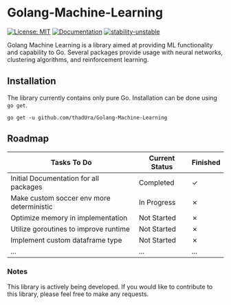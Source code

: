 # Golang-Machine-Learning
[![License: MIT](https://img.shields.io/badge/License-MIT-orange.svg)](http://www.gnu.org/licenses/gpl-3.0)
[![Documentation](https://img.shields.io/badge/documentation-GoDoc-blue.svg)](https://pkg.go.dev/github.com/thadUra/Golang-Machine-Learning)
[![stability-unstable](https://img.shields.io/badge/stability-unstable-yellow.svg)](https://github.com/emersion/stability-badges#unstable)

Golang Machine Learning is a library aimed at providing ML functionality and capability to Go. Several packages provide usage with neural networks, clustering algorithms, and reinforcement learning.

## Installation
The library currently contains only pure Go. Installation can be done using `go get`.
```
go get -u github.com/thadUra/Golang-Machine-Learning
```

## Roadmap
| Tasks To Do                                 | Current Status | Finished | 
|---------------------------------------------|----------------|----------|
| Initial Documentation for all packages      | Completed      | &check;  |
| Make custom soccer env more deterministic   | In Progress    | &cross;  |
| Optimize memory in implementation           | Not Started    | &cross;  |
| Utilize goroutines to improve runtime       | Not Started    | &cross;  |
| Implement custom dataframe type             | Not Started    | &cross;  |
| ...                                         | ...            | ...      |

### Notes
This library is actively being developed. If you would like to contribute to this library, please feel free to make any requests.